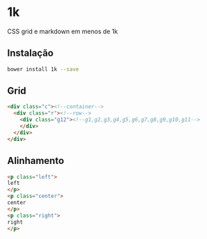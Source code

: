 # 1k
CSS grid e markdown em menos de 1k

## Instalação

```bash
bower install 1k --save
```

## Grid

```html
<div class="c"><!--container-->
  <div class="r"><!--row-->
    <div class="g12"><!--g1,g2,g3,g4,g5,g6,g7,g8,g9,g10,g11-->
    </div>
  </div>
</div>
```

## Alinhamento

```html
<p class="left">
left
</p>
<p class="center">
center
</p>
<p class="right">
right
</p>
```

